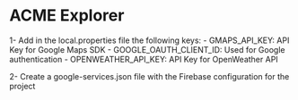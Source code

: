 # ACME Explorer

1- Add in the local.properties file the following keys:
    - GMAPS_API_KEY: API Key for Google Maps SDK
    - GOOGLE_OAUTH_CLIENT_ID: Used for Google authentication
    - OPENWEATHER_API_KEY: API Key for OpenWeather API

2- Create a google-services.json file with the Firebase configuration for the project
